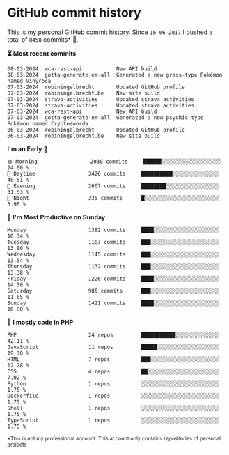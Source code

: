 # GitHub commit history
This is my personal GitHub commit history. Since <!--START_SECTION:first-commit-date-->`16-06-2017`<!--END_SECTION:first-commit-date--> I pushed a total of <!--START_SECTION:total-commit-count-->`8458`<!--END_SECTION:total-commit-count--> commits* 🎉.

<!--START_SECTION:most-recent-commits-->
**⏳ Most recent commits**
                                        
```text
08-03-2024  wca-rest-api           New API build
08-03-2024  gotta-generate-em-all  Generated a new grass-type Pokémon named Vinyroca
07-03-2024  robiningelbrecht       Updated GitHub profile
07-03-2024  robiningelbrecht.be    New site build
07-03-2024  strava-activities      Updated strava activities
07-03-2024  strava-activities      Updated strava activities
07-03-2024  wca-rest-api           New API build
07-03-2024  gotta-generate-em-all  Generated a new psychic-type Pokémon named Cryptosworda
06-03-2024  robiningelbrecht       Updated GitHub profile
06-03-2024  robiningelbrecht.be    New site build
```
<!--END_SECTION:most-recent-commits-->  

<!--START_SECTION:commits-per-day-time-->
**I&#039;m an Early 🐤**

```text
🌞 Morning                 2030 commits     ██████░░░░░░░░░░░░░░░░░░░   24.00 %
🌆 Daytime                 3426 commits     ██████████░░░░░░░░░░░░░░░   40.51 %
🌃 Evening                 2667 commits     ████████░░░░░░░░░░░░░░░░░   31.53 %
🌙 Night                   335 commits      █░░░░░░░░░░░░░░░░░░░░░░░░   3.96 %
```
<!--END_SECTION:commits-per-day-time-->  

<!--START_SECTION:commits-per-weekday-->
**📅 I&#039;m Most Productive on Sunday**

```text
Monday                    1382 commits     ████░░░░░░░░░░░░░░░░░░░░░   16.34 %
Tuesday                   1167 commits     ███░░░░░░░░░░░░░░░░░░░░░░   13.80 %
Wednesday                 1145 commits     ███░░░░░░░░░░░░░░░░░░░░░░   13.54 %
Thursday                  1132 commits     ███░░░░░░░░░░░░░░░░░░░░░░   13.38 %
Friday                    1226 commits     ████░░░░░░░░░░░░░░░░░░░░░   14.50 %
Saturday                  985 commits      ███░░░░░░░░░░░░░░░░░░░░░░   11.65 %
Sunday                    1421 commits     ████░░░░░░░░░░░░░░░░░░░░░   16.80 %
```
<!--END_SECTION:commits-per-weekday-->  

<!--START_SECTION:repos-per-language-->
**💬 I mostly code in PHP**

```text
PHP                       24 repos         ███████████░░░░░░░░░░░░░░   42.11 %
JavaScript                11 repos         █████░░░░░░░░░░░░░░░░░░░░   19.30 %
HTML                      7 repos          ███░░░░░░░░░░░░░░░░░░░░░░   12.28 %
CSS                       4 repos          ██░░░░░░░░░░░░░░░░░░░░░░░   7.02 %
Python                    1 repos          ░░░░░░░░░░░░░░░░░░░░░░░░░   1.75 %
Dockerfile                1 repos          ░░░░░░░░░░░░░░░░░░░░░░░░░   1.75 %
Shell                     1 repos          ░░░░░░░░░░░░░░░░░░░░░░░░░   1.75 %
TypeScript                1 repos          ░░░░░░░░░░░░░░░░░░░░░░░░░   1.75 %
```
<!--END_SECTION:repos-per-language-->  

<sub>*This is not my professional account. This account only contains repositories of personal projects</sub>
